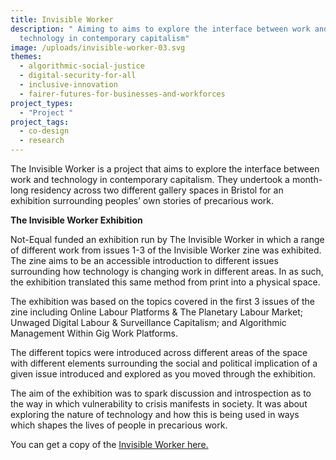 ```yaml
---
title: Invisible Worker
description: " Aiming to aims to explore the interface between work and
  technology in contemporary capitalism"
image: /uploads/invisible-worker-03.svg
themes:
  - algorithmic-social-justice
  - digital-security-for-all
  - inclusive-innovation
  - fairer-futures-for-businesses-and-workforces
project_types:
  - "Project "
project_tags:
  - co-design
  - research
---
```

The Invisible Worker is a project that aims to explore the interface between work and technology in contemporary capitalism. They undertook a month-long residency across two different gallery spaces in Bristol for an exhibition surrounding peoples’ own stories of precarious work.

**The Invisible Worker Exhibition**

Not-Equal funded an exhibition run by The Invisible Worker in which a range of different work from issues 1-3 of the Invisible Worker zine was exhibited. The zine aims to be an accessible introduction to different issues surrounding how technology is changing work in different areas. In as such, the exhibition translated this same method from print into a physical space.

The exhibition was based on the topics covered in the first 3 issues of the zine including Online Labour Platforms & The Planetary Labour Market; Unwaged Digital Labour & Surveillance Capitalism; and Algorithmic Management Within Gig Work Platforms.

The different topics were introduced across different areas of the space with different elements surrounding the social and political implication of a given issue introduced and explored as you moved through the exhibition.

The aim of the exhibition was to spark discussion and introspection as to the way in which vulnerability to crisis manifests in society. It was about exploring the nature of technology and how this is being used in ways which shapes the lives of people in precarious work. 

You can get a copy of the [Invisible Worker here.](https://theinvisibleworker.bigcartel.com/)